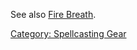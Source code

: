 See also [Fire Breath](Fire_Breath "wikilink").

[Category: Spellcasting Gear](Category:_Spellcasting_Gear "wikilink")
